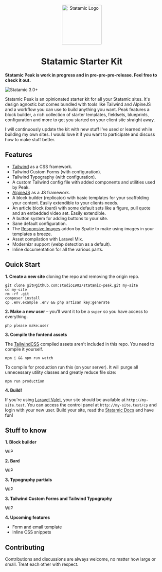 <p align="center"><img src="https://cdn.studio1902.nl/assets/statamic-peak/statamic-peak-logo.svg" width="130" alt="Statamic Logo" /></p>
<h1 align="center">
  Statamic Starter Kit
</h1>

**Statamic Peak is work in progress and in pre-pre-pre-release. Feel free to check it out.**

![Statamic 3.0+](https://img.shields.io/badge/Statamic-3.0+-FF269E?style=for-the-badge&link=https://statamic.com)

 Statamic Peak is an opinionated starter kit for all your Statamic sites. It's design agnostic but comes bundled with tools like Tailwind and AlpineJS and a workflow you can use to build anything you want. Peak features a block builder, a rich collection of starter templates, fieldsets, blueprints, configuration and more to get you started on your client site straight away.

 I will continuously update the kit with new stuff I've used or learned while building my own sites. I would love it if you want to participate and discuss how to make stuff better. 

## Features
- [Tailwind](https://tailwindcss.com) as a CSS framework.
- Tailwind Custom Forms (with configuration).
- Tailwind Typography (with configuration).
- A custom Tailwind config file with added components and utilities used by Peak. 
- [AlpineJS](https://github.com/alpinejs/alpine/) as a JS framework.
- A block builder (replicator) with basic templates for your scaffolding your content. Easily extendible to your clients needs. 
- An article block (bard) with some default sets like a figure, pull quote and an embedded video set. Easily extendible.
- A button system for adding buttons to your site.
- Sane default configuration.
- The [Responsive Images](https://github.com/spatie/statamic-responsive-images) addon by Spatie to make using images in your templates a breeze.
- Asset compilation with Laravel Mix.
- Modernizr support (webp detection as a default).
- Inline documentation for all the various parts.

## Quick Start

**1. Create a new site** cloning the repo and removing the origin repo.

```
git clone git@github.com:studio1902/statamic-peak.git my-site
cd my-site
rm -rf .git
composer install
cp .env.example .env && php artisan key:generate
```

**2. Make a new user** – you'll want it to be a `super` so you have access to everything.

```
php please make:user
```

**3. Compile the fontend assets** 

The [TailwindCSS](https://tailwindcss.com/) compiled assets aren't included in this repo. You need to compile it yourself.

```
npm i && npm run watch
```

To compile for production run this (on your server). It will purge all unnecessary utility classes and greatly reduce file size:
```
npm run production
```

**4. Build!**

If you're using [Laravel Valet](https://laravel.com/docs/valet), your site should be available at `http://my-site.test`. You can access the control panel at `http://my-site.test/cp` and login with your new user. Build your site, read the [Statamic Docs](https://statamic.dev) and have fun!

## Stuff to know

**1. Block builder**

WIP

**2. Bard**

WIP

**3. Typography partials**

WIP

**3. Tailwind Custom Forms and Tailwind Typography**

WIP

**4. Upcoming features**

* Form and email template
* Inline CSS snippets


## Contributing

Contributions and discussions are always welcome, no matter how large or small. Treat each other with respect.
